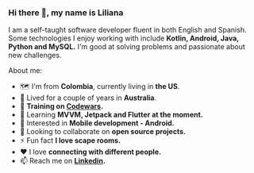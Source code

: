 ### Hi there 👋, my name is Liliana

I am a self-taught software developer fluent in both English and Spanish. Some technologies I enjoy working with include **Kotlin, Android, Java, Python and MySQL.** I'm good at solving problems and passionate about new challenges.

About me:

- 🗺 I'm from **Colombia**, currently living in **the US**.
- 🦘 Lived for a couple of years in **Australia**.
- 🥋 **Training on [Codewars](https://www.codewars.com/users/ligomezm).**
- 🌱 Learning **MVVM, Jetpack and Flutter at the moment.** 
- 🔐 Interested in **Mobile development - Android.**
- 👯 Looking to collaborate on **open source projects.**
- ⚡ Fun fact **I love scape rooms.**
- ♥  I love **connecting with different people.**
- 📫 Reach me on **[Linkedin](https://www.linkedin.com/in/ligomezm/).**


